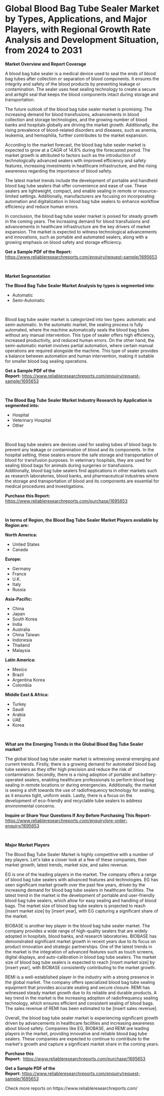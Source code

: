 <p><h1>Global Blood Bag Tube Sealer Market by Types, Applications, and Major Players, with Regional Growth Rate Analysis and Development Situation, from 2024 to 2031</h1></p><p><strong>Market Overview and Report Coverage</strong></p>
<p><p>A blood bag tube sealer is a medical device used to seal the ends of blood bag tubes after collection or separation of blood components. It ensures the integrity and safety of the blood products by preventing leakage or contamination. The sealer uses heat sealing technology to create a secure and airtight seal that keeps the blood components intact during storage and transportation.</p><p>The future outlook of the blood bag tube sealer market is promising. The increasing demand for blood transfusions, advancements in blood collection and storage technologies, and the growing number of blood banks and hospitals globally are driving the market growth. Additionally, the rising prevalence of blood-related disorders and diseases, such as anemia, leukemia, and hemophilia, further contributes to the market expansion.</p><p>According to the market forecast, the blood bag tube sealer market is expected to grow at a CAGR of 14.8% during the forecasted period. The market growth is attributed to factors such as the introduction of technologically advanced sealers with improved efficiency and safety features, increasing investments in healthcare infrastructure, and the rising awareness regarding the importance of blood safety.</p><p>The latest market trends include the development of portable and handheld blood bag tube sealers that offer convenience and ease of use. These sealers are lightweight, compact, and enable sealing in remote or resource-limited settings. Additionally, manufacturers are focusing on incorporating automation and digitalization in blood bag tube sealers to enhance workflow efficiency and reduce human errors.</p><p>In conclusion, the blood bag tube sealer market is poised for steady growth in the coming years. The increasing demand for blood transfusions and advancements in healthcare infrastructure are the key drivers of market expansion. The market is expected to witness technological advancements and innovations, such as portable and automated sealers, along with a growing emphasis on blood safety and storage efficiency.</p></p>
<p><strong>Get a Sample PDF of the Report:</strong> <a href="https://www.reliableresearchreports.com/enquiry/request-sample/1695653">https://www.reliableresearchreports.com/enquiry/request-sample/1695653</a></p>
<p>&nbsp;</p>
<p><strong>Market Segmentation</strong></p>
<p><strong>The Blood Bag Tube Sealer Market Analysis by types is segmented into:</strong></p>
<p><ul><li>Automatic</li><li>Semi-Automatic</li></ul></p>
<p>&nbsp;</p>
<p><p>Blood bag tube sealer market is categorized into two types: automatic and semi-automatic. In the automatic market, the sealing process is fully automated, where the machine automatically seals the blood bag tubes without any manual intervention. This type of sealer offers high efficiency, increased productivity, and reduced human errors. On the other hand, the semi-automatic market involves partial automation, where certain manual operations are required alongside the machine. This type of sealer provides a balance between automation and human intervention, making it suitable for smaller blood bag sealing operations.</p></p>
<p><strong>Get a Sample PDF of the Report:</strong>&nbsp;<a href="https://www.reliableresearchreports.com/enquiry/request-sample/1695653">https://www.reliableresearchreports.com/enquiry/request-sample/1695653</a></p>
<p>&nbsp;</p>
<p><strong>The Blood Bag Tube Sealer Market Industry Research by Application is segmented into:</strong></p>
<p><ul><li>Hospital</li><li>Veterinary Hospital</li><li>Other</li></ul></p>
<p>&nbsp;</p>
<p><p>Blood bag tube sealers are devices used for sealing tubes of blood bags to prevent any leakage or contamination of blood and its components. In the hospital setting, these sealers ensure the safe storage and transportation of blood for transfusion purposes. In veterinary hospitals, they are used for sealing blood bags for animals during surgeries or transfusions. Additionally, blood bag tube sealers find applications in other markets such as research laboratories, blood banks, and pharmaceutical industries where the storage and transportation of blood and its components are essential for medical procedures and investigations.</p></p>
<p><strong>Purchase this Report:</strong>&nbsp; <a href="https://www.reliableresearchreports.com/purchase/1695653">https://www.reliableresearchreports.com/purchase/1695653</a></p>
<p>&nbsp;</p>
<p><strong>In terms of Region, the Blood Bag Tube Sealer Market Players available by Region are:</strong></p>
<p>
    <p> <strong> North America: </strong>
        <ul>
            <li>United States</li>
            <li>Canada</li>
        </ul>
        </p> 
    <p> <strong> Europe: </strong>
        <ul>
            <li>Germany</li>
            <li>France</li>
            <li>U.K.</li>
            <li>Italy</li>
            <li>Russia</li>
        </ul>
        </p> 
    <p> <strong> Asia-Pacific: </strong>
        <ul>
            <li>China</li>
            <li>Japan</li>
            <li>South Korea</li>
            <li>India</li>
            <li>Australia</li>
            <li>China Taiwan</li>
            <li>Indonesia</li>
            <li>Thailand</li>
            <li>Malaysia</li>
        </ul>
        </p> 
    <p> <strong> Latin America: </strong>
        <ul>
            <li>Mexico</li>
            <li>Brazil</li>
            <li>Argentina Korea</li>
            <li>Colombia</li>
        </ul>
        </p> 
    <p> <strong> Middle East & Africa: </strong>
        <ul>
            <li>Turkey</li>
            <li>Saudi</li>
            <li>Arabia</li>
            <li>UAE</li>
            <li>Korea</li>
        </ul>
    </p>
    </p>
<p>&nbsp;</p>
<p><strong>What are the Emerging Trends in the Global Blood Bag Tube Sealer market?</strong></p>
<p><p>The global blood bag tube sealer market is witnessing several emerging and current trends. Firstly, there is a growing demand for automated blood bag tube sealers as they offer high precision and reduce the risk of contamination. Secondly, there is a rising adoption of portable and battery-operated sealers, enabling healthcare professionals to perform blood bag sealing in remote locations or during emergencies. Additionally, the market is seeing a shift towards the use of radiofrequency technology for sealing, as it ensures tight, uniform seals. Lastly, there is a focus on the development of eco-friendly and recyclable tube sealers to address environmental concerns.</p></p>
<p><strong>Inquire or Share Your Questions If Any Before Purchasing This Report</strong>- <a href="https://www.reliableresearchreports.com/enquiry/pre-order-enquiry/1695653">https://www.reliableresearchreports.com/enquiry/pre-order-enquiry/1695653</a></p>
<p>&nbsp;</p>
<p><strong>Major Market Players</strong></p>
<p><p>The Blood Bag Tube Sealer Market is highly competitive with a number of key players. Let's take a closer look at a few of these companies, their market growth, latest trends, market size, and sales revenue.</p><p>EG is one of the leading players in the market. The company offers a range of blood bag tube sealers with advanced features and technologies. EG has seen significant market growth over the past few years, driven by the increasing demand for blood bag tube sealers in healthcare facilities. The latest trend in the market is the development of portable and user-friendly blood bag tube sealers, which allow for easy sealing and handling of blood bags. The market size of blood bag tube sealers is projected to reach [insert market size] by [insert year], with EG capturing a significant share of the market.</p><p>BIOBASE is another key player in the blood bag tube sealer market. The company provides a wide range of high-quality sealers that are widely adopted in hospitals, blood banks, and research laboratories. BIOBASE has demonstrated significant market growth in recent years due to its focus on product innovation and strategic partnerships. One of the latest trends in the market is the integration of advanced features such as touch screens, digital displays, and auto-calibration in blood bag tube sealers. The market size of blood bag tube sealers is expected to reach [insert market size] by [insert year], with BIOBASE consistently contributing to the market growth.</p><p>REMI is a well-established player in the industry with a strong presence in the global market. The company offers specialized blood bag tube sealing equipment that provides accurate sealing and secure closure. REMI has witnessed steady market growth due to its reliable and durable products. A key trend in the market is the increasing adoption of radiofrequency sealing technology, which ensures efficient and consistent sealing of blood bags. The sales revenue of REMI has been estimated to be [insert sales revenue].</p><p>Overall, the blood bag tube sealer market is experiencing significant growth driven by advancements in healthcare facilities and increasing awareness about blood safety. Companies like EG, BIOBASE, and REMI are leading players in the market, providing innovative and reliable blood bag tube sealers. These companies are expected to continue to contribute to the market's growth and capture a significant market share in the coming years.</p></p>
<p><strong>Purchase this Report:</strong>&nbsp;&nbsp;<a href="https://www.reliableresearchreports.com/purchase/1695653">https://www.reliableresearchreports.com/purchase/1695653</a></p>
<p></p>
<p><strong>Get a Sample PDF of the Report:</strong>&nbsp;<a href="https://www.reliableresearchreports.com/enquiry/request-sample/1695653">https://www.reliableresearchreports.com/enquiry/request-sample/1695653</a></p>
<p>Check more reports on https://www.reliableresearchreports.com/</p>